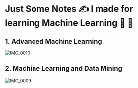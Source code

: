 # Just Some Notes ✍️ I made for learning Machine Learning 🤖️ 📖

## 1. Advanced Machine Learning

![IMG_0010](https://user-images.githubusercontent.com/46860162/149757044-402e7ee8-c450-45a4-8958-996b4225458d.jpg)

## 2. Machine Learning and Data Mining

![IMG_0009](https://user-images.githubusercontent.com/46860162/149757170-24df3d23-b845-4273-a46d-3f43e9d3f390.jpg)
